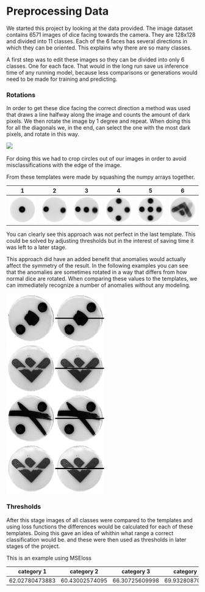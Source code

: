 # Preprocessing Data

We started this project by looking at the data provided. The image dataset contains 6571 images
of dice facing towards the camera. They are 128x128 and divided into 11 classes. Each of the
6 faces has several directions in which they can be oriented. This explains why there are
so many classes.

A first step was to edit these images so they can be divided into only 6 classes. One for each face.
That would in the long run save us inference time of any running model, because less comparisons 
or generations would need to be made for training and predicting.

### Rotations

In order to get these dice facing the correct direction a method was used that draws a line halfway 
along the image and counts the amount of dark pixels. We then rotate the image by 1 degree and repeat.
When doing this for all the diagonals we, in the end, can select the one with the most dark pixels,
and rotate in this way. 

![](visuals/dice-perprocessing.gif)

For doing this we had to crop circles out of our images in order to avoid misclassifications with the 
edge of the image.

From these templates were made by squashing the numpy arrays together.

1                           |2                           |3                           |4                           |5                           |6                           |
:--------------------------:|:--------------------------:|:--------------------------:|:--------------------------:|:--------------------------:|:--------------------------:
![](visuals/templates/1.png)|![](visuals/templates/2.png)|![](visuals/templates/3.png)|![](visuals/templates/4.png)|![](visuals/templates/5.png)|![](visuals/templates/6.png)

You can clearly see this approach was not perfect in the last template. This could be solved by adjusting
thresholds but in the interest of saving time it was left to a later stage.

This approach did have an added benefit that anomalies would actually affect the symmetry of the result.
In the following examples you can see that the anomalies are sometimes rotated in a way that differs from 
how normal dice are rotated. When comparing these values to the templates, we can immediately recognize a
number of anomalies without any modeling.

![](visuals/ano1.gif)
![](visuals/ano2.gif)
![](visuals/ano3.gif)
![](visuals/ano4.gif)

### Thresholds

After this stage images of all classes were compared to the templates and using loss functions the differences
would be calculated for each of these templates. Doing this gave an idea of whithin what range a correct classification 
would be. and these were then used as thresholds in later stages of the project.

This is an example using MSEloss

category 1    |category 2    |category 3    |category 4    |category 5    |category 6    |
:------------:|:------------:|:------------:|:------------:|:------------:|:------------:|
62.02780473883|60.43002574095|66.30725609998|69.93280870737|74.30941474250|82.75002536741|